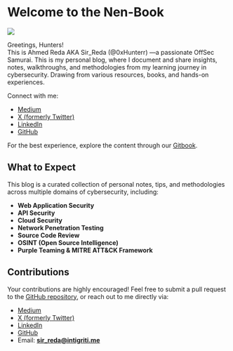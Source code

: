 # **Welcome to the Nen-Book**
![](Media/wallpaperflare.com_wallpaper%20(3).jpg)

Greetings, Hunters!  
This is Ahmed Reda AKA Sir_Reda (@0xHunterr) —a passionate OffSec Samurai. 
This is my personal blog, where I document and share insights, notes, walkthroughs, and methodologies from my learning journey in cybersecurity. Drawing from various resources, books, and hands-on experiences.

Connect with me:

- [Medium](https://medium.com/@0xhunterr)
- [X (formerly Twitter)](https://x.com/HunterXReda)
- [LinkedIn](https://www.linkedin.com/in/0xhunter/)
- [GitHub](https://github.com/0xHunterr)

For the best experience, explore the content through our [Gitbook](https://0xhunterr.gitbook.io/the-nen-book).

## **What to Expect**

This blog is a curated collection of personal notes, tips, and methodologies across multiple domains of cybersecurity, including:

- **Web Application Security**
- **API Security**
- **Cloud Security**
- **Network Penetration Testing**
- **Source Code Review**
- **OSINT (Open Source Intelligence)**
- **Purple Teaming & MITRE ATT&CK Framework**

## **Contributions**

Your contributions are highly encouraged! Feel free to submit a pull request to the [GitHub repository](#), or reach out to me directly via:

- [Medium](https://medium.com/@0xhunterr)
- [X (formerly Twitter)](https://x.com/HunterXReda)
- [LinkedIn](https://www.linkedin.com/in/0xhunter/)
- [GitHub](https://github.com/0xHunterr)
- Email: **sir_reda@intigriti.me**